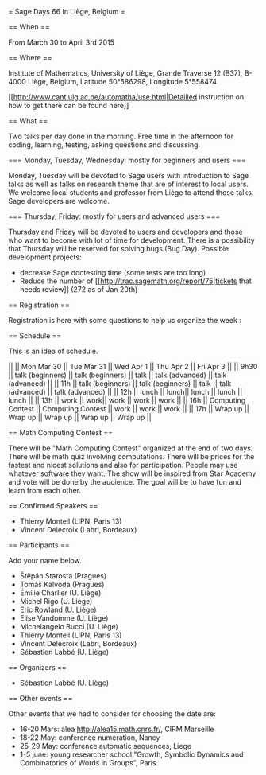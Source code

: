 = Sage Days 66 in Liège, Belgium =

== When ==

From March 30 to April 3rd 2015

== Where ==

Institute of Mathematics,
University of Liège,
Grande Traverse 12 (B37),
B-4000 Liège, Belgium,
Latitude 50°586298, Longitude 5°558474

[[http://www.cant.ulg.ac.be/automatha/use.html|Detailled instruction on how to get there can be found here]]

== What ==

Two talks per day done in the morning. Free time in the afternoon for coding, learning, testing, asking questions and discussing.

=== Monday, Tuesday, Wednesday: mostly for beginners and users ===

Monday, Tuesday will be devoted to Sage users with introduction to Sage talks as well as talks on research theme that are of interest to local users. We welcome local students and professor from Liège to attend those talks. Sage developers are welcome.

=== Thursday, Friday: mostly for users and advanced users ===

Thursday and Friday will be devoted to users and developers and those who want to become with lot of time for development. There is a possibility that Thursday will be reserved for solving bugs (Bug Day). Possible development projects:

 - decrease Sage doctesting time (some tests are too long)
 - Reduce the number of [[http://trac.sagemath.org/report/75|tickets that needs review]] (272 as of Jan 20th)

== Registration ==

Registration is here with some questions to help us organize the week :

== Schedule ==

This is an idea of schedule.

||      || Mon Mar 30 || Tue Mar 31 || Wed Apr 1 || Thu Apr 2 || Fri Apr 3 ||
|| 9h30 || talk (beginners) || talk (beginners) || talk || talk (advanced) || talk (advanced) ||
|| 11h  || talk (beginners) || talk (beginners) || talk || talk (advanced) || talk (advanced) ||
|| 12h  || lunch || lunch|| lunch || lunch || lunch ||
|| 13h  || work || work|| work || work || work ||
|| 16h  || Computing Contest || Computing Contest || work || work || work ||
|| 17h  || Wrap up || Wrap up || Wrap up || Wrap up || Wrap up ||

== Math Computing Contest ==

There will be "Math Computing Contest" organized at the end of two days. There will be math quiz involving computations. There will be prices for the fastest and nicest solutions and also for participation. People may use whatever software they want. The show will be inspired from Star Academy and vote will be done by the audience. The goal will be to have fun and learn from each other.

== Confirmed Speakers ==

 * Thierry Monteil (LIPN, Paris 13)
 * Vincent Delecroix (Labri, Bordeaux)

== Participants ==

Add your name below.

 * Štěpán Starosta (Pragues)
 * Tomáš Kalvoda (Pragues)
 * Émilie Charlier (U. Liège)
 * Michel Rigo (U. Liège)
 * Eric Rowland (U. Liège)
 * Elise Vandomme (U. Liège)
 * Michelangelo Bucci (U. Liège)
 * Thierry Monteil (LIPN, Paris 13)
 * Vincent Delecroix (Labri, Bordeaux)
 * Sébastien Labbé (U. Liège)

== Organizers ==

 * Sébastien Labbé (U. Liège)

== Other events ==

Other events that we had to consider for choosing the date are:

 * 16-20 Mars: alea http://alea15.math.cnrs.fr/, CIRM Marseille
 * 18-22 May: conference numeration, Nancy
 * 25-29 May: conference automatic sequences, Liege
 * 1-5 june: young researcher school "Growth, Symbolic Dynamics and Combinatorics of Words in Groups", Paris
